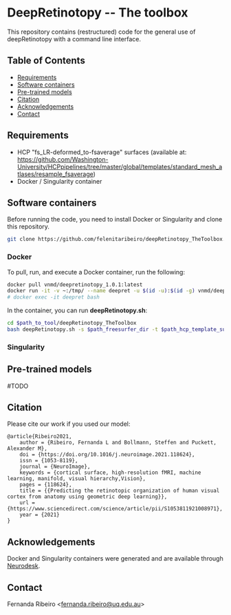 # DeepRetinotopy -- The toolbox
This repository contains (restructured) code for the general use of deepRetinotopy with a command line interface.

## Table of Contents
* [Requirements](#installation-and-requirements)
* [Software containers](#software-containers)
* [Pre-trained models](#pre-trained-models)
* [Citation](#citation)
* [Acknowledgements](#acknowledgements)
* [Contact](#contact)

## Requirements 

- HCP "fs_LR-deformed_to-fsaverage" surfaces (available at: https://github.com/Washington-University/HCPpipelines/tree/master/global/templates/standard_mesh_atlases/resample_fsaverage)
- Docker / Singularity container

## Software containers
Before running the code, you need to install Docker or Singularity and clone this repository.

```bash
git clone https://github.com/felenitaribeiro/deepRetinotopy_TheToolbox.git
```

### Docker
To pull, run, and execute a Docker container, run the following:

```bash
docker pull vnmd/deepretinotopy_1.0.1:latest
docker run -it -v ~:/tmp/ --name deepret -u $(id -u):$(id -g) vnmd/deepretinotopy_1.0.1:latest
# docker exec -it deepret bash
```

In the container, you can run **deepRetinotopy.sh**: 
```bash
cd $path_to_tool/deepRetinotopy_TheToolbox
bash deepRetinotopy.sh -s $path_freesurfer_dir -t $path_hcp_template_surfaces -d $dataset_name
```
### Singularity


## Pre-trained models

#TODO

## Citation

Please cite our work if you used our model:

	@article{Ribeiro2021,
		author = {Ribeiro, Fernanda L and Bollmann, Steffen and Puckett, Alexander M},
		doi = {https://doi.org/10.1016/j.neuroimage.2021.118624},
		issn = {1053-8119},
		journal = {NeuroImage},
		keywords = {cortical surface, high-resolution fMRI, machine learning, manifold, visual hierarchy,Vision},
		pages = {118624},
		title = {{Predicting the retinotopic organization of human visual cortex from anatomy using geometric deep learning}},
		url = {https://www.sciencedirect.com/science/article/pii/S1053811921008971},
		year = {2021}
	}

## Acknowledgements

Docker and Singularity containers were generated and are available through [Neurodesk](https://www.neurodesk.org/). 

## Contact
Fernanda Ribeiro <[fernanda.ribeiro@uq.edu.au](fernanda.ribeiro@uq.edu.au)>
